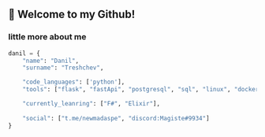 ## 👋 Welcome to my Github!
### little more about me
```python
danil = {
    "name": "Danil",
    "surname": "Treshchev",

    "code_languages": ['python'],
    "tools": ["flask", "fastApi", "postgresql", "sql", "linux", "docker", "git", "redis", "mongodb", "asyncio", "aiohttp"],

    "currently_leanring": ["F#", "Elixir"],
    
    "social": ["t.me/newmadaspe", "discord:Magiste#9934"]
}
```
